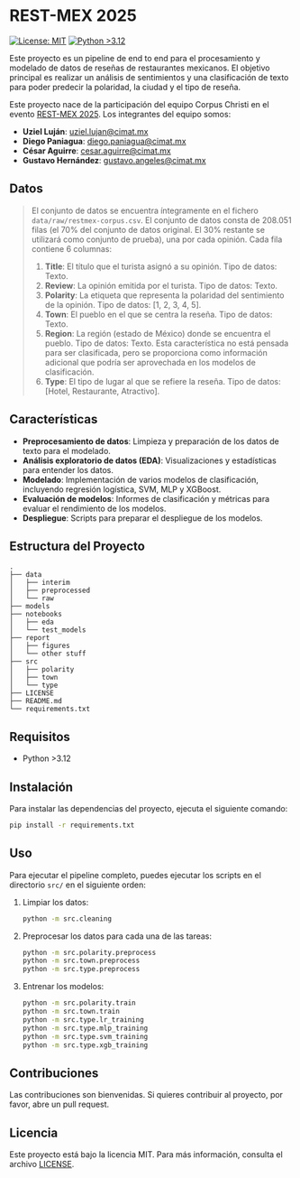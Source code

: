 # REST-MEX 2025

[![License: MIT](https://img.shields.io/badge/License-MIT-yellow.svg)](https://opensource.org/licenses/MIT)
[![Python >3.12](https://img.shields.io/badge/python->3.12-blue.svg)](https://www.python.org/downloads/)

Este proyecto es un pipeline de end to end para el procesamiento y modelado de datos de reseñas de restaurantes mexicanos. El objetivo principal es realizar un análisis de sentimientos y una clasificación de texto para poder predecir la polaridad, la ciudad y el tipo de reseña.

Este proyecto nace de la participación del equipo Corpus Christi en el evento [REST-MEX 2025](https://sites.google.com/cimat.mx/rest-mex-2025). Los integrantes del equipo somos:

- **Uziel Luján**: [uziel.lujan@cimat.mx](mailto:uziel.lujan@cimat.mx)
- **Diego Paniagua**: [diego.paniagua@cimat.mx](mailto:diego.paniagua@cimat.mx)
- **César Aguirre**: [cesar.aguirre@cimat.mx](mailto:cesar.aguirre@cimat.mx)
- **Gustavo Hernández**: [gustavo.angeles@cimat.mx](mailto:gustavo.angeles@cimat.mx)

## Datos

> El conjunto de datos se encuentra íntegramente en el fichero `data/raw/restmex-corpus.csv`.
> El conjunto de datos consta de 208.051 filas (el 70% del conjunto de datos original. El 30% restante se utilizará como conjunto de prueba), una por cada opinión. Cada fila contiene 6 columnas:
>
> 1.  **Title**: El título que el turista asignó a su opinión. Tipo de datos: Texto.
> 2.  **Review**: La opinión emitida por el turista. Tipo de datos: Texto.
> 3.  **Polarity**: La etiqueta que representa la polaridad del sentimiento de la opinión. Tipo de datos: [1, 2, 3, 4, 5].
> 4.  **Town**: El pueblo en el que se centra la reseña. Tipo de datos: Texto.
> 5.  **Region**: La región (estado de México) donde se encuentra el pueblo. Tipo de datos: Texto. Esta característica no está pensada para ser clasificada, pero se proporciona como información adicional que podría ser aprovechada en los modelos de clasificación.
> 6.  **Type**: El tipo de lugar al que se refiere la reseña. Tipo de datos: [Hotel, Restaurante, Atractivo].

## Características

- **Preprocesamiento de datos**: Limpieza y preparación de los datos de texto para el modelado.
- **Análisis exploratorio de datos (EDA)**: Visualizaciones y estadísticas para entender los datos.
- **Modelado**: Implementación de varios modelos de clasificación, incluyendo regresión logística, SVM, MLP y XGBoost.
- **Evaluación de modelos**: Informes de clasificación y métricas para evaluar el rendimiento de los modelos.
- **Despliegue**: Scripts para preparar el despliegue de los modelos.

## Estructura del Proyecto

```
.
├── data
│   ├── interim
│   ├── preprocessed
│   └── raw
├── models
├── notebooks
│   ├── eda
│   └── test_models
├── report
│   ├── figures
│   └── other stuff
├── src
│   ├── polarity
│   ├── town
│   └── type
├── LICENSE
├── README.md
└── requirements.txt
```

## Requisitos

- Python >3.12

## Instalación

Para instalar las dependencias del proyecto, ejecuta el siguiente comando:

```bash
pip install -r requirements.txt
```

## Uso

Para ejecutar el pipeline completo, puedes ejecutar los scripts en el directorio `src/` en el siguiente orden:

1.  Limpiar los datos:
    ```bash
    python -m src.cleaning
    ```
2.  Preprocesar los datos para cada una de las tareas:
    ```bash
    python -m src.polarity.preprocess
    python -m src.town.preprocess
    python -m src.type.preprocess
    ```
3.  Entrenar los modelos:
    ```bash
    python -m src.polarity.train
    python -m src.town.train
    python -m src.type.lr_training
    python -m src.type.mlp_training
    python -m src.type.svm_training
    python -m src.type.xgb_training
    ```

## Contribuciones

Las contribuciones son bienvenidas. Si quieres contribuir al proyecto, por favor, abre un pull request.

## Licencia

Este proyecto está bajo la licencia MIT. Para más información, consulta el archivo [LICENSE](LICENSE).
